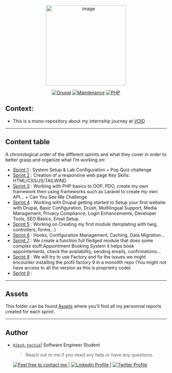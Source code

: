 <div align="center">
  <img width="250" alt="image" src="https://github.com/user-attachments/assets/34c9e165-2349-4914-978a-ab55f7c10917" />

[![Drupal](https://img.shields.io/badge/Drupal-10+-%230678BE?logo=drupal)](https://www.drupal.org)
[![Maintenance](https://img.shields.io/badge/Maintained%3F-Yes-green.svg)](https://github.com/your-org/appointment-booking-system/graphs/commit-activity)
[![PHP](https://img.shields.io/badge/PHP-8.3+-%23777BB4?logo=php)](https://php.net/)

</div>

## Context:

- This is a mono-repository about my internship journey at [VOID](https://void.fr/fr)

---

<h2> Content table </h2>

A chronological order of the different sprints and what they cover in order to better grasp and organize what I'm working on:

- [Sprint 1](./Sprint-1/) : System Setup & Lab Configuration + Pop Quiz challenge
- [Sprint 2](./Sprint-2/) : Creation of a responsive web page Key Skills: HTML/CSS/JS/TAILWIND
- [Sprint 3](./Sprint3/) : Working with PHP basics to OOP, PDO, create my own framework then using frameworks such as Laravel to create my own API... + Can You See Me Challenge
- [Sprint 4](./Sprint4/) : Working with Drupal getting started to Setup your first website with Drupal, Basic Configuration, Drush, Multilingual Support, Media Management, Privacy Compliance, Login Enhancements, Developer Tools, SEO Basics, Email Setup.
- [Sprint 5](./Sprint5/) : Working on Creating my first module (templating with twig, controllers, forms...)
- [Sprint 6](./Sprint6/) : Hooks, Configuration Management, Caching, Data Migration...
- [Sprint 7](./Sprint7/) : We create a function full fledged module that does some complex stuff:Appointment Booking System it helps book appointements, check the availability, sending emails, confirmations...
- [Sprint 8](./Sprint8/) : We will try to use Factory and fix the issues we might encounter installing the profil factory 9 in a monolith repo (You might not have access to all the version as this is proprietry code)
- [Sprint 9](./Sprint9/) :

---

## Assets

This folder can be found [Assets](./Assets/) where you'll find all my personnal reports created for each sprint.

---

## Author

- [`@Josh-techie`](https://github.com/Josh-techie)| Software Engineer Student

  > Reach out to me if you need any help or have any questions.

  <a href="mailto:youssef.abouyahia@e-polytechnique.ma">
  	<img alt="Feel free to contact me" src="https://img.shields.io/badge/-Ask_me_anything-blue?style=flat&logo=Gmail&logoColor=white&link=mailto:youssef.abouyahia@e-polytechnique.ma&color=3d85c6" />
  </a>
  <span> | </span>
    <a href="https://www.linkedin.com/in/youssef-abouyahia/">
        <img alt="Linkedin Profile" src="https://img.shields.io/badge/-Linkedin-0072b1?style=flat&logo=Linkedin&logoColor=white&link=https://www.linkedin.com/in/youssef-abouyahia/" />
    </a>
    <span> | </span>
    <a href="https://twitter.com/JoesephAb">
        <img alt="Twitter Profile" src="https://img.shields.io/badge/-Twitter-0072b1?style=flat&logo=Twitter&logoColor=white&link=https://twitter.com/JoesephAb&color=1DA1F2" />
    </a>
